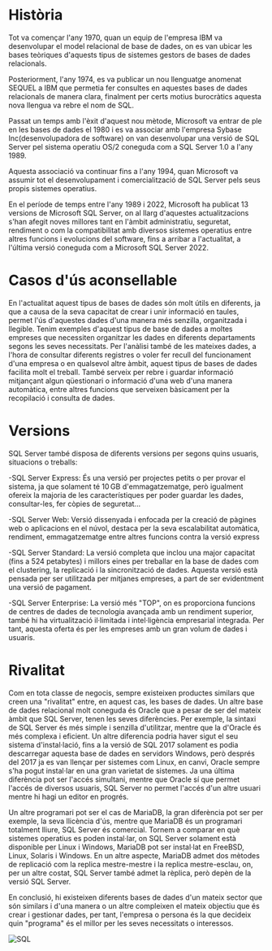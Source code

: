 # Història

Tot va començar l'any 1970, quan un equip de l'empresa IBM va desenvolupar el model relacional de base de dades, on es van ubicar les bases teòriques d'aquests tipus de sistemes gestors de bases de dades relacionals.

Posteriorment, l'any 1974, es va publicar un nou llenguatge anomenat SEQUEL a IBM que permetia fer consultes en aquestes bases de dades relacionals de manera clara, finalment per certs motius burocràtics aquesta nova llengua va rebre el nom de SQL.

Passat un temps amb l'èxit d'aquest nou mètode, Microsoft va entrar de ple en les bases de dades el 1980 i es va associar amb l'empresa Sybase Inc(desenvolupadora de software) on van desenvolupar una versió de SQL Server pel sistema operatiu OS/2 coneguda com a SQL Server 1.0 a l'any 1989.

Aquesta associació va continuar fins a l'any 1994, quan Microsoft va assumir tot el desenvolupament i comercialització de SQL Server pels seus propis sistemes operatius.

En el període de temps entre l'any 1989 i 2022, Microsoft ha publicat 13 versions de Microsoft SQL Server, on al llarg d'aquestes actualitzacions s'han afegit noves millores tant en l'àmbit administratiu, seguretat, rendiment o com la compatibilitat amb diversos sistemes operatius entre altres funcions i evolucions del software, fins a arribar a l'actualitat, a l'última versió coneguda com a Microsoft SQL Server 2022.

# Casos d'ús aconsellable
En l'actualitat aquest tipus de bases de dades són molt útils en diferents, ja que a causa de la seva capacitat de crear i unir informació en taules, permet l'ús d'aquestes dades d'una manera més senzilla, organitzada i llegible. Tenim exemples d'aquest tipus de base de dades a moltes empreses que necessiten organitzar les dades en diferents departaments segons les seves necessitats. Per l'anàlisi també de les mateixes dades, a l'hora de consultar diferents registres o voler fer recull del funcionament d'una empresa o en qualsevol altre àmbit, aquest tipus de bases de dades facilita molt el treball. També serveix per rebre i guardar informació mitjançant algun qüestionari o informació d'una web d'una manera automàtica, entre altres funcions que serveixen bàsicament per la recopilació i consulta de dades.

# Versions

SQL Server també disposa de diferents versions per segons quins usuaris, situacions o treballs:

-SQL Server Express: És una versió per projectes petits o per provar el sistema, ja que solament té 10 GB d'emmagatzematge, però igualment ofereix la majoria de les característiques per poder guardar les dades, consultar-les, fer còpies de seguretat...

-SQL Server Web: Versió dissenyada i enfocada per la creació de pàgines web o aplicacions en el núvol, destaca per la seva escalabilitat automàtica, rendiment, emmagatzematge entre altres funcions contra la versió express

-SQL Server Standard: La versió completa que inclou una major capacitat (fins a 524 petabytes) i millors eines per treballar en la base de dades com el clustering, la replicació i la sincronització de dades. Aquesta versió està pensada per ser utilitzada per mitjanes empreses, a part de ser evidentment una versió de pagament.

-SQL Server Enterprise: La versió més "TOP", on es proporciona funcions de centres de dades de tecnologia avançada amb un rendiment superior, també hi ha virtualització il·limitada i intel·ligència empresarial integrada. Per tant, aquesta oferta és per les empreses amb un gran volum de dades i usuaris.

# Rivalitat
Com en tota classe de negocis, sempre existeixen productes similars que creen una "rivalitat" entre, en aquest cas, les bases de dades. Un altre base de dades relacional molt coneguda és Oracle que a pesar de ser del mateix àmbit que SQL Server, tenen les seves diferències. Per exemple, la sintaxi de SQL Server és més simple i senzilla d'utilitzar, mentre que la d'Oracle és més complexa i eficient. Un altre diferencia podria haver sigut el seu sistema d'instal·lació, fins a la versió de SQL 2017 solament es podia descarregar aquesta base de dades en servidors Windows, però després del 2017 ja es van llençar per sistemes com Linux, en canvi, Oracle sempre s'ha pogut instal·lar en una gran varietat de sistemes. Ja una última diferència pot ser l'accés simultani, mentre que Oracle sí que permet l'accés de diversos usuaris, SQL Server no permet l'accés d'un altre usuari mentre hi hagi un editor en progrés.

Un altre programari pot ser el cas de MariaDB, la gran diferència pot ser per exemple, la seva llicència d'ús, mentre que MariaDB és un programari totalment lliure, SQL Server és comercial. Tornem a comparar en què sistemes operatius es poden instal·lar, on SQL Server solament està disponible per Linux i Windows, MariaDB pot ser instal·lat en FreeBSD, Linux, Solaris i Windows. En un altre aspecte, MariaDB admet dos mètodes de replicació com la replica mestre-mestre i la replica mestre-esclau, on, per un altre costat, SQL Server també admet la rèplica, però depèn de la versió SQL Server.

En conclusió, hi existeixen diferents bases de dades d'un mateix sector que són similars i d'una manera o un altre compleixen el mateix objectiu que és crear i gestionar dades, per tant, l'empresa o persona és la que decideix quin "programa" és el millor per les seves necessitats o interessos.

![SQL](https://media.licdn.com/dms/image/D4E12AQH0uDlyLCqFDA/article-cover_image-shrink_600_2000/0/1691146795191?e=2147483647&v=beta&t=qv2kg55ldEs2i6_a57w_QaHdV3q2numrL7yQ6vUMPao)
